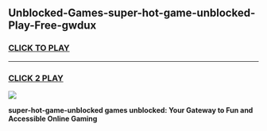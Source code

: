 
## Unblocked-Games-super-hot-game-unblocked-Play-Free-gwdux
<h3>
<a href="https://premium76.site?title=super-hot-game-unblocked&ref=09A">CLICK TO PLAY</a></h3>
<hr>

<h3>
<a href="https://premium76.site?title=super-hot-game-unblocked&ref=09A">CLICK 2 PLAY</a>
  
</h3>

<a href="https://premium76.site?title=super-hot-game-unblocked&ref=09A"><img src="https://clearcache.store/games.png"></a>


**super-hot-game-unblocked games unblocked: Your Gateway to Fun and Accessible Online Gaming**
